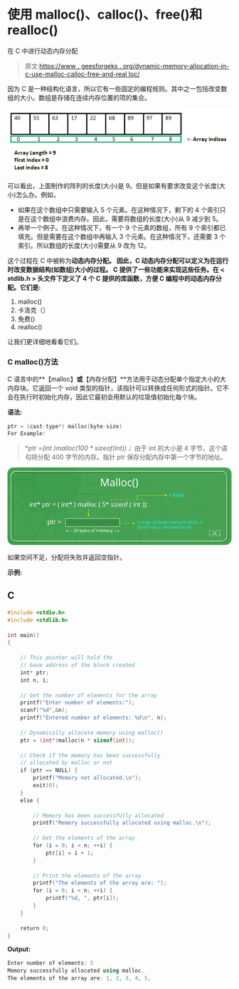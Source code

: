 # 使用 malloc()、calloc()、free()和 realloc()

在 C 中进行动态内存分配

> 原文:[https://www . geesforgeks . org/dynamic-memory-allocation-in-c-use-malloc-calloc-free-and-real loc/](https://www.geeksforgeeks.org/dynamic-memory-allocation-in-c-using-malloc-calloc-free-and-realloc/)

因为 C 是一种结构化语言，所以它有一些固定的编程规则。其中之一包括改变数组的大小。数组是存储在连续内存位置的项的集合。

![arrays](img/13b7429b646a58c1b6e67867ce0dab9c.png)

可以看出，上面制作的阵列的长度(大小)是 9。但是如果有要求改变这个长度(大小)怎么办。例如，

*   如果在这个数组中只需要输入 5 个元素。在这种情况下，剩下的 4 个索引只是在这个数组中浪费内存。因此，需要将数组的长度(大小)从 9 减少到 5。
*   再举一个例子。在这种情况下，有一个 9 个元素的数组，所有 9 个索引都已填充。但是需要在这个数组中再输入 3 个元素。在这种情况下，还需要 3 个索引。所以数组的长度(大小)需要从 9 改为 12。

这个过程在 C 中被称为**动态内存分配。
因此，C **动态内存分配**可以定义为在运行时改变数据结构(如数组)大小的过程。
C 提供了一些功能来实现这些任务。在 **< stdlib.h >** 头文件下定义了 4 个 C 提供的库函数，方便 C 编程中的动态内存分配。它们是:**

1.  malloc()
2.  卡洛克（）
3.  免费()
4.  realloc()

让我们更详细地看看它们。

### C malloc()方法

C 语言中的**【malloc】**或**【内存分配】**方法用于动态分配单个指定大小的大内存块。它返回一个 void 类型的指针，该指针可以转换成任何形式的指针。它不会在执行时初始化内存，因此它最初会用默认的垃圾值初始化每个块。

**语法:**

```cpp
ptr = (cast-type*) malloc(byte-size)
For Example:
```

> **ptr =(int *)malloc(100 * sizeof(int))；**
> 由于 int 的大小是 4 字节，这个语句将分配 400 字节的内存。指针 ptr 保存分配内存中第一个字节的地址。

![](img/b13e96787250947bf8353bdf600eb16a.png)

如果空间不足，分配将失败并返回空指针。

**示例:**

## C

```cpp
#include <stdio.h>
#include <stdlib.h>

int main()
{

    // This pointer will hold the
    // base address of the block created
    int* ptr;
    int n, i;

    // Get the number of elements for the array
    printf("Enter number of elements:");
    scanf("%d",&n);
    printf("Entered number of elements: %d\n", n);

    // Dynamically allocate memory using malloc()
    ptr = (int*)malloc(n * sizeof(int));

    // Check if the memory has been successfully
    // allocated by malloc or not
    if (ptr == NULL) {
        printf("Memory not allocated.\n");
        exit(0);
    }
    else {

        // Memory has been successfully allocated
        printf("Memory successfully allocated using malloc.\n");

        // Get the elements of the array
        for (i = 0; i < n; ++i) {
            ptr[i] = i + 1;
        }

        // Print the elements of the array
        printf("The elements of the array are: ");
        for (i = 0; i < n; ++i) {
            printf("%d, ", ptr[i]);
        }
    }

    return 0;
}
```

**Output:** 

```cpp
Enter number of elements: 5
Memory successfully allocated using malloc.
The elements of the array are: 1, 2, 3, 4, 5,
```
